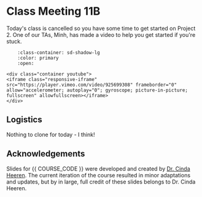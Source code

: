 # Class Meeting 11B

Today's class is cancelled so you have some time to get started on Project 2.
One of our TAs, Minh, has made a video to help you get started if you're stuck.

```{dropdown} 1. Introduction to Project 2
    :class-container: sd-shadow-lg
    :color: primary
    :open:

<div class="container youtube">
<iframe class="responsive-iframe" src="https://player.vimeo.com/video/925699308" frameborder="0" allow="accelerometer; autoplay="0"; gyroscope; picture-in-picture; fullscreen" allowfullscreen></iframe>
</div>
```


## Logistics

Nothing to clone for today - I think!

<!-- 
1. Clone the Class Activity Repository

You will first need to "accept" the GitHub Classroom assignment to get a copy of the starter code.

You can do that by [clicking here](https://classroom.github.com/a/9O9S8RgF).

Then, clone the `classActivity09A` repository by running the following line in your Terminal:

```
git clone <your_clone_url>
``` -->

## Acknowledgements

Slides for {{ COURSE_CODE }} were developed and created by [Dr. Cinda Heeren](https://www.cs.ubc.ca/people/cinda-heeren). The current iteration of the course resulted in minor adaptations and updates, but by in large, full credit of these slides belongs to Dr. Cinda Heeren.